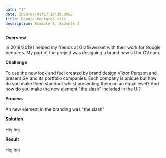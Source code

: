 ```yaml
---
path: "3"
date: 2020-07-01T17:18:30.008Z
title: Google Ventures site
description: Example 1, Example 2
---
```

**Overview**

In 2018/2019 I helped my friends at Grafikwerket with their work for Google Ventures. My part of the project was designing a brand new UI for GV.com.

**Challenge**\
\
To use the new look and feel created by brand design Viktor Persson and present GV and its portfolio companies. Each company is unique but how do you make them standout whilst presenting them on an equal level? And how do you make the new element "the slash" included in the UI?

**Process**\
\
An new element in the branding was "the slash"

**Solution**\
\
Hej hej

**Result**\
\
Hej hej